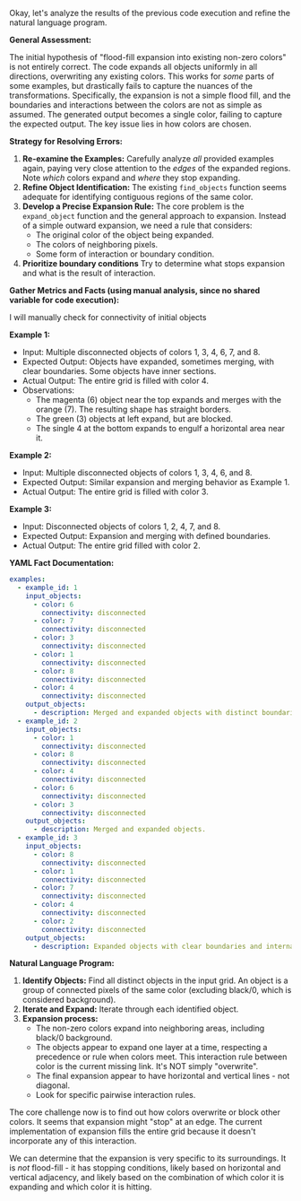 Okay, let's analyze the results of the previous code execution and refine the natural language program.

**General Assessment:**

The initial hypothesis of "flood-fill expansion into existing non-zero colors" is not entirely correct. The code expands all objects uniformly in all directions, overwriting any existing colors. This works for *some* parts of some examples, but drastically fails to capture the nuances of the transformations. Specifically, the expansion is not a simple flood fill, and the boundaries and interactions between the colors are not as simple as assumed. The generated output becomes a single color, failing to capture the expected output. The key issue lies in how colors are chosen.

**Strategy for Resolving Errors:**

1.  **Re-examine the Examples:** Carefully analyze *all* provided examples again, paying very close attention to the *edges* of the expanded regions. Note *which* colors expand and *where* they stop expanding.
2.  **Refine Object Identification:** The existing `find_objects` function seems adequate for identifying contiguous regions of the same color.
3.  **Develop a Precise Expansion Rule:** The core problem is the `expand_object` function and the general approach to expansion. Instead of a simple outward expansion, we need a rule that considers:
    *   The original color of the object being expanded.
    *   The colors of neighboring pixels.
    *   Some form of interaction or boundary condition.
4. **Prioritize boundary conditions** Try to determine what stops expansion and what is the result of interaction.

**Gather Metrics and Facts (using manual analysis, since no shared variable for code execution):**

I will manually check for connectivity of initial objects

**Example 1:**

*   Input: Multiple disconnected objects of colors 1, 3, 4, 6, 7, and 8.
*   Expected Output: Objects have expanded, sometimes merging, with clear boundaries. Some objects have inner sections.
*   Actual Output: The entire grid is filled with color 4.
*   Observations:
    *   The magenta (6) object near the top expands and merges with the orange (7). The resulting shape has straight borders.
    *   The green (3) objects at left expand, but are blocked.
    *   The single 4 at the bottom expands to engulf a horizontal area near it.

**Example 2:**

*   Input: Multiple disconnected objects of colors 1, 3, 4, 6, and 8.
*   Expected Output: Similar expansion and merging behavior as Example 1.
*   Actual Output: The entire grid is filled with color 3.

**Example 3:**

*   Input: Disconnected objects of colors 1, 2, 4, 7, and 8.
*   Expected Output: Expansion and merging with defined boundaries.
*   Actual Output: The entire grid filled with color 2.

**YAML Fact Documentation:**


```yaml
examples:
  - example_id: 1
    input_objects:
      - color: 6
        connectivity: disconnected
      - color: 7
        connectivity: disconnected
      - color: 3
        connectivity: disconnected
      - color: 1
        connectivity: disconnected
      - color: 8
        connectivity: disconnected
      - color: 4
        connectivity: disconnected
    output_objects:
      - description: Merged and expanded objects with distinct boundaries.
  - example_id: 2
    input_objects:
      - color: 1
        connectivity: disconnected
      - color: 8
        connectivity: disconnected
      - color: 4
        connectivity: disconnected
      - color: 6
        connectivity: disconnected
      - color: 3
        connectivity: disconnected
    output_objects:
      - description: Merged and expanded objects.
  - example_id: 3
    input_objects:
      - color: 8
        connectivity: disconnected
      - color: 1
        connectivity: disconnected
      - color: 7
        connectivity: disconnected
      - color: 4
        connectivity: disconnected
      - color: 2
        connectivity: disconnected
    output_objects:
      - description: Expanded objects with clear boundaries and internal structure.
```


**Natural Language Program:**

1.  **Identify Objects:** Find all distinct objects in the input grid. An object is a group of connected pixels of the same color (excluding black/0, which is considered background).
2.  **Iterate and Expand:** Iterate through each identified object.
3. **Expansion process:**
    *   The non-zero colors expand into neighboring areas, including black/0 background.
    *   The objects appear to expand one layer at a time, respecting a precedence or rule when colors meet. This interaction rule between color is the current missing link. It's NOT simply "overwrite".
    * The final expansion appear to have horizontal and vertical lines - not diagonal.
    * Look for specific pairwise interaction rules.

The core challenge now is to find out how colors overwrite or block other
colors. It seems that expansion might "stop" at an edge. The current
implementation of expansion fills the entire grid because it doesn't
incorporate any of this interaction.

We can determine that the expansion is very specific to its surroundings. It
is *not* flood-fill - it has stopping conditions, likely based on horizontal
and vertical adjacency, and likely based on the combination of which color it is
expanding and which color it is hitting.
